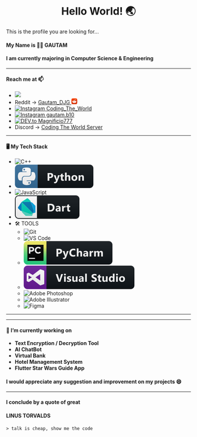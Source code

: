 ### <h1 align= "center"><b>Hello World! :earth_asia:</b></h1>

This is the profile you are looking for...

#### My Name is :man_technologist: **GAUTAM**

#### I am currently majoring in Computer Science & Engineering

<hr>

#### Reach me at 📫

-  <a href="https://mail.google.com/mail/?view=cm&fs=1&tf=1&to=g7.gautam10@gmail.com" target="_blank"><img src="https://img.shields.io/badge/-Gmail-c14438?style=flat-square&logo=Gmail&logoColor=white&link=mailto:g7.gautam10@gmail.com"></a>
-  Reddit -> <a href="https://www.reddit.com/user/Gautam_DJG/"> Gautam_DJG <img src="https://github.com/gautam7-github/gautam7-github/blob/master/reddit.png"> </a>
-  <a href="https://instagram.com/coding_the_world"> <img src="https://img.shields.io/badge/Instagram-%23E4405F.svg?&style=flat-square&logo=instagram&logoColor=white" alt="Instagram"> Coding_The_World </a>
-  <a href="https://instagram.com/gautam.b10"> <img src="https://img.shields.io/badge/Instagram-%23E4405F.svg?&style=flat-square&logo=instagram&logoColor=white" alt="Instagram"> gautam.b10 </a>
-  <a href="https://dev.to/magnificio777"><img src="https://img.shields.io/badge/DEV-%230A0A0A.svg?&style=flat-square&logo=DEV.to&logoColor=white" alt="DEV.to"> Magnificio777</a>
-  Discord -> <a href="https://discord.gg/tJEAaHU"> Coding The World Server </a>
<hr>

#### 🖥️ My Tech Stack
-  <img alt="C++" src="https://img.shields.io/badge/-C++-00599C?style=flat-square&logo=c%2B%2B&logoColor=white" />
-  <img src="https://github.com/gautam7-github/gautam7-github/blob/master/Assets/python.svg" alt="python">
-  ![JavaScript](https://img.shields.io/badge/-JavaScript-black?style=flat-square&logo=javascript)
-  <img src="https://github.com/gautam7-github/gautam7-github/blob/master/Assets/dart_colour.svg" alt="dart" />
-  🛠 TOOLS
   -  ![Git](https://img.shields.io/badge/-Git-black?style=flat-square&logo=git)
   -  ![VS Code](http://img.shields.io/badge/-VS%20Code-007ACC?style=flat-square&logo=visual-studio-code&logoColor=ffffff)
   -  <img src="https://github.com/gautam7-github/gautam7-github/blob/master/Assets/jetbrains_pycharm.svg" alt="pycharm">
   -  <img src="https://github.com/gautam7-github/gautam7-github/blob/master/Assets/visualstudio.svg" alt="visualstudio">
   -  ![Adobe Photoshop](http://img.shields.io/badge/-Abode%20Photoshop-26C9FF?style=flat-square&logo=adobe-photoshop&logoColor=ffffff)
   -  ![Adobe Illustrator](http://img.shields.io/badge/-Abode%20Illustrator-FC8F30?style=flat-square&logo=adobe-illustrator&logoColor=ffffff)
   -  ![Figma](http://img.shields.io/badge/-Figma-30333c?style=flat-square&logo=figma&logoColor=white)
   
<hr>
<hr>

#### 🔭 I’m currently working on

-  **Text Encryption / Decryption Tool**
-  **AI ChatBot**
-  **Virtual Bank**
-  **Hotel Management System**
-  **Flutter Star Wars Guide App**

#### I would appreciate any suggestion and improvement on my projects 😄

<hr>

#### I conclude by a quote of great

#### LINUS TORVALDS

    > talk is cheap, show me the code
